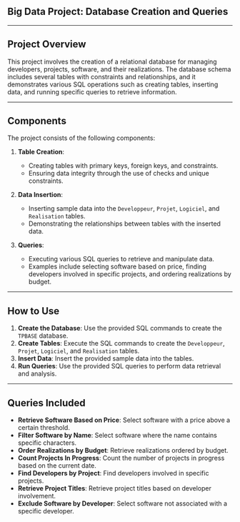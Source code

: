 ## Big Data Project: Database Creation and Queries

---

## Project Overview

This project involves the creation of a relational database for managing developers, projects, software, and their realizations. The database schema includes several tables with constraints and relationships, and it demonstrates various SQL operations such as creating tables, inserting data, and running specific queries to retrieve information.

---

## Components

The project consists of the following components:

1. **Table Creation**:
   - Creating tables with primary keys, foreign keys, and constraints.
   - Ensuring data integrity through the use of checks and unique constraints.

2. **Data Insertion**:
   - Inserting sample data into the `Developpeur`, `Projet`, `Logiciel`, and `Realisation` tables.
   - Demonstrating the relationships between tables with the inserted data.

3. **Queries**:
   - Executing various SQL queries to retrieve and manipulate data.
   - Examples include selecting software based on price, finding developers involved in specific projects, and ordering realizations by budget.

---

## How to Use

1. **Create the Database**: Use the provided SQL commands to create the `TPBASE` database.
2. **Create Tables**: Execute the SQL commands to create the `Developpeur`, `Projet`, `Logiciel`, and `Realisation` tables.
3. **Insert Data**: Insert the provided sample data into the tables.
4. **Run Queries**: Use the provided SQL queries to perform data retrieval and analysis.

---

## Queries Included

- **Retrieve Software Based on Price**: Select software with a price above a certain threshold.
- **Filter Software by Name**: Select software where the name contains specific characters.
- **Order Realizations by Budget**: Retrieve realizations ordered by budget.
- **Count Projects In Progress**: Count the number of projects in progress based on the current date.
- **Find Developers by Project**: Find developers involved in specific projects.
- **Retrieve Project Titles**: Retrieve project titles based on developer involvement.
- **Exclude Software by Developer**: Select software not associated with a specific developer.
